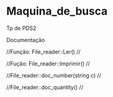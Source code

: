 # Maquina_de_busca
Tp de PDS2

Documentação

//Função: File_reader::Ler()
//

//Fução: File_reader::Imprimir()
//

//File_reader::doc_number(string c)
//

//File_reader::doc_quantity()
//



